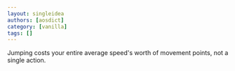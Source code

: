 ```yaml
---
layout: singleidea
authors: [aosdict]
category: [vanilla]
tags: []
---
```

Jumping costs your entire average speed's worth of movement points, not a single action.
